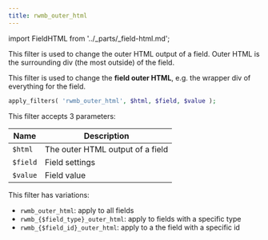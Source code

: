 ```yaml
---
title: rwmb_outer_html
---
```


import FieldHTML from '../_parts/_field-html.md';

This filter is used to change the outer HTML output of a field. Outer HTML is the surrounding div (the most outside) of the field.

<FieldHTML />

This filter is used to change the **field outer HTML**, e.g. the wrapper div of everything for the field.

```php
apply_filters( 'rwmb_outer_html', $html, $field, $value );
```

This filter accepts 3 parameters:

Name|Description
---|---
`$html`| The outer HTML output of a field
`$field`| Field settings
`$value`| Field value

This filter has variations:

- `rwmb_outer_html`: apply to all fields
- `rwmb_{$field_type}_outer_html`: apply to fields with a specific type
- `rwmb_{$field_id}_outer_html`: apply to a the field with a specific id
